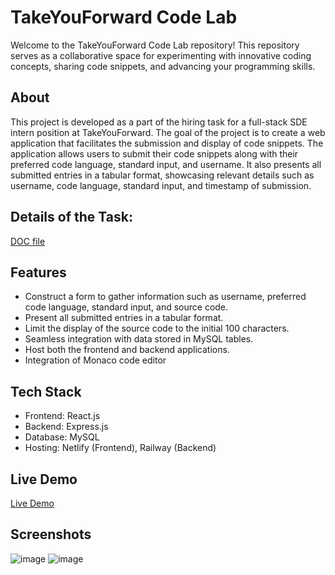 # TakeYouForward Code Lab

Welcome to the TakeYouForward Code Lab repository! This repository serves as a collaborative space for experimenting with innovative coding concepts, sharing code snippets, and advancing your programming skills.

## About

This project is developed as a part of the hiring task for a full-stack SDE intern position at TakeYouForward. The goal of the project is to create a web application that facilitates the submission and display of code snippets. The application allows users to submit their code snippets along with their preferred code language, standard input, and username. It also presents all submitted entries in a tabular format, showcasing relevant details such as username, code language, standard input, and timestamp of submission.

## Details of the Task:
[DOC file](https://docs.google.com/document/d/1SjJ109P7sly6YfanG59Fmpbo5bpC9OLKp4ckgyYWfWc/edit#heading=h.l4kpdxm0snxv)

## Features

- Construct a form to gather information such as username, preferred code language, standard input, and source code.
- Present all submitted entries in a tabular format.
- Limit the display of the source code to the initial 100 characters.
- Seamless integration with data stored in MySQL tables.
- Host both the frontend and backend applications.
- Integration of Monaco code editor

## Tech Stack

- Frontend: React.js
- Backend: Express.js
- Database: MySQL
- Hosting: Netlify (Frontend), Railway (Backend)

## Live Demo

[Live Demo](https://takeuforward-codelab.netlify.app/)

## Screenshots
![image](https://github.com/jaychauhan-22/takeuforward-codelab/assets/80458440/f846c61d-0e8b-4be7-91bf-7a122a153107)
![image](https://github.com/jaychauhan-22/takeuforward-codelab/assets/80458440/5bcce215-8e74-4ac9-9350-97bd3b35ea35)



